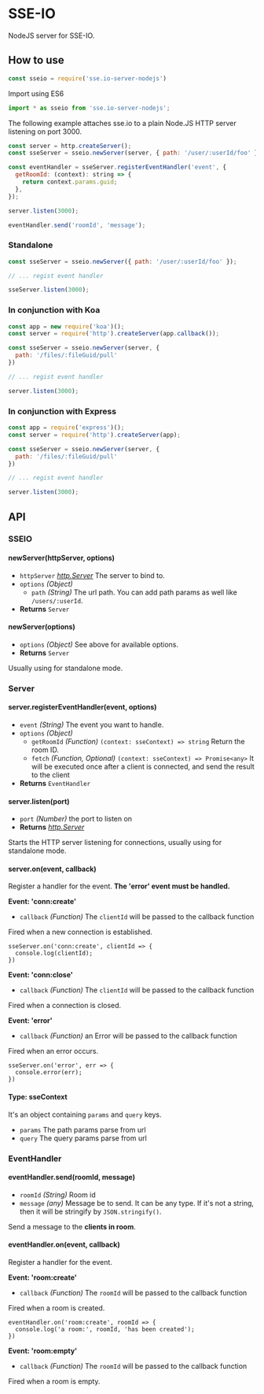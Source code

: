 # SSE-IO

NodeJS server for SSE-IO. 

## How to use

```js
const sseio = require('sse.io-server-nodejs')
```

Import using ES6
```js
import * as sseio from 'sse.io-server-nodejs';
```

The following example attaches sse.io to a plain Node.JS HTTP server listening on port 3000.
```js
const server = http.createServer();
const sseServer = sseio.newServer(server, { path: '/user/:userId/foo' });

const eventHandler = sseServer.registerEventHandler('event', {
  getRoomId: (context): string => {
    return context.params.guid;
  },
});

server.listen(3000);

eventHandler.send('roomId', 'message');
```

### Standalone

```js
const sseServer = sseio.newServer({ path: '/user/:userId/foo' });

// ... regist event handler

sseServer.listen(3000);
```

### In conjunction with Koa

```js
const app = new require('koa')();
const server = require('http').createServer(app.callback());

const sseServer = sseio.newServer(server, {
  path: '/files/:fileGuid/pull'
})

// ... regist event handler

server.listen(3000);
```

### In conjunction with Express

```js
const app = require('express')();
const server = require('http').createServer(app);

const sseServer = sseio.newServer(server, {
  path: '/files/:fileGuid/pull'
})

// ... regist event handler

server.listen(3000);
```

## API

### SSEIO

#### newServer(httpServer, options)

 - `httpServer` _[http.Server](https://nodejs.org/docs/latest-v10.x/api/http.html#http_class_http_server)_ The server to bind to.
 - `options` _(Object)_
   - `path` _(String)_ The url path. You can add path params as well like `/users/:userId`.
 - **Returns** `Server`
 
#### newServer(options)

 - `options` _(Object)_ See above for available options.
 - **Returns** `Server`

Usually using for standalone mode.

### Server

#### server.registerEventHandler(event, options)

 - `event` _(String)_ The event you want to handle.
 - `options` _(Object)_
   - `getRoomId` _(Function)_ `(context: sseContext) => string` Return the room ID. 
   - `fetch` _(Function, Optional)_ `(context: sseContext) => Promise<any>` It will be executed once after a client is connected, and send the result to the client
 - **Returns** `EventHandler`

#### server.listen(port)

 - `port` _(Number)_ the port to listen on
 - **Returns** _[http.Server](https://nodejs.org/docs/latest-v10.x/api/http.html#http_class_http_server)_

Starts the HTTP server listening for connections, usually using for standalone mode.

#### server.on(event, callback)

Register a handler for the event. **The 'error' event must be handled.**

**Event: 'conn:create'**

 - `callback` _(Function)_ The `clientId` will be passed to the callback function

Fired when a new connection is established.

```
sseServer.on('conn:create', clientId => {
  console.log(clientId);
})
```

**Event: 'conn:close'**

 - `callback` _(Function)_ The `clientId` will be passed to the callback function

Fired when a connection is closed.

**Event: 'error'**

 - `callback` _(Function)_ an Error will be passed to the callback function

Fired when an error occurs.

```
sseServer.on('error', err => {
  console.error(err);
})
```

#### Type: sseContext

It's an object containing `params` and `query` keys.

 - `params` The path params parse from url
 - `query` The query params parse from url

### EventHandler

#### eventHandler.send(roomId, message)

 - `roomId` _(String)_ Room id
 - `message` _(any)_ Message be to send. It can be any type. If it's not a string, then it will be stringify by `JSON.stringify()`.

Send a message to the **clients in room**.

#### eventHandler.on(event, callback)

Register a handler for the event.

**Event: 'room:create'**

 - `callback` _(Function)_ The `roomId` will be passed to the callback function

Fired when a room is created.

```
eventHandler.on('room:create', roomId => {
  console.log('a room:', roomId, 'has been created');
})
```

**Event: 'room:empty'**

 - `callback` _(Function)_ The `roomId` will be passed to the callback function

Fired when a room is empty.
